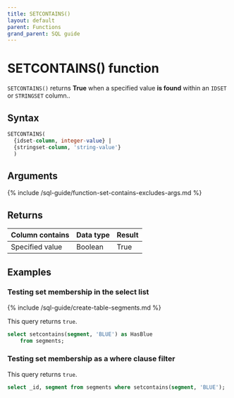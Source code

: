 ```yaml
---
title: SETCONTAINS()
layout: default
parent: Functions
grand_parent: SQL guide
---
```


# SETCONTAINS() function

`SETCONTAINS()` returns **True** when a specified value **is found** within an `IDSET` or `STRINGSET` column..

## Syntax

```sql
SETCONTAINS(
  {idset-column, integer-value} |
  {stringset-column, 'string-value'}
  )
```

## Arguments

{% include /sql-guide/function-set-contains-excludes-args.md %}

## Returns

| Column contains | Data type | Result |
|---|---|---|
| Specified value | Boolean | True |

## Examples

### Testing set membership in the select list

{% include /sql-guide/create-table-segments.md %}

This query returns `true`.

```sql
select setcontains(segment, 'BLUE') as HasBlue  
    from segments;  
```

### Testing set membership as a where clause filter

This query returns `true`.

```sql
select _id, segment from segments where setcontains(segment, 'BLUE');
```
